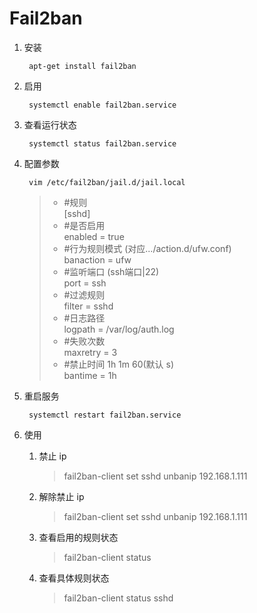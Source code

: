 # Fail2ban

1. 安装

        apt-get install fail2ban
1. 启用

        systemctl enable fail2ban.service
1. 查看运行状态

        systemctl status fail2ban.service
1. 配置参数

        vim /etc/fail2ban/jail.d/jail.local

    >- #规则 <br> [sshd]
    >- #是否启用 <br> enabled = true
    >- #行为规则模式 (对应.../action.d/ufw.conf) <br> banaction = ufw
    >- #监听端口 (ssh端口\|22) <br> port = ssh
    >- #过滤规则 <br> filter = sshd
    >- #日志路径 <br> logpath = /var/log/auth.log
    >- #失败次数 <br> maxretry = 3
    >- #禁止时间 1h 1m 60(默认 s) <br> bantime = 1h 
1. 重启服务

        systemctl restart fail2ban.service
1. 使用
    1. 禁止 ip
        > fail2ban-client set sshd unbanip 192.168.1.111
    1. 解除禁止 ip
        > fail2ban-client set sshd unbanip 192.168.1.111
    1. 查看启用的规则状态
        > fail2ban-client status
    1. 查看具体规则状态
        > fail2ban-client status sshd